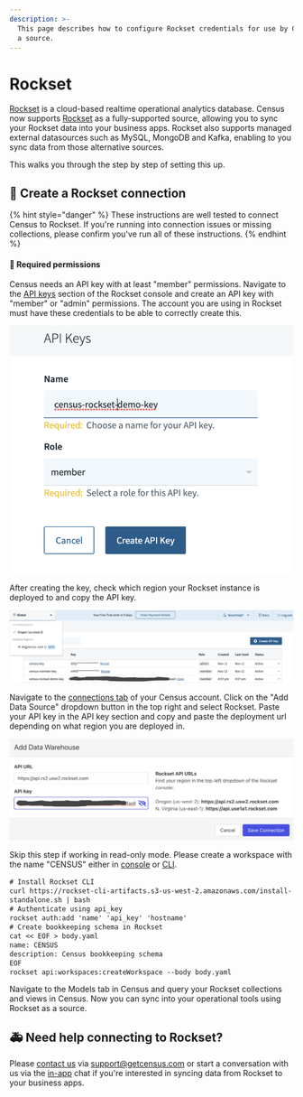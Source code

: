 ```yaml
---
description: >-
  This page describes how to configure Rockset credentials for use by Census as
  a source.
---
```


# Rockset

[Rockset](https://rockset.com/) is a cloud-based realtime operational analytics database. Census now supports [Rockset](https://rockset.com/) as a fully-supported source, allowing you to sync your Rockset data into your business apps. Rockset also supports managed external datasources such as MySQL, MongoDB and Kafka, enabling to you sync data from those alternative sources.

This walks you through the step by step of setting this up.

## 🔩 Create a Rockset connection

{% hint style="danger" %}
These instructions are well tested to connect Census to Rockset. If you're running into connection issues or missing collections, please confirm you've run all of these instructions.
{% endhint %}

#### 🔐 Required permissions

Census needs an API key with at least "member" permissions. Navigate to the [API keys](https://console.rockset.com/apikeys) section of the Rockset console and create an API key with "member" or "admin" permissions. The account you are using in Rockset must have these credentials to be able to correctly create this.

![Make sure to have no spaces in the API key name](<../.gitbook/assets/Screen Shot 2021-11-14 at 4.56.39 PM.png>)

After creating the key, check which region your Rockset instance is deployed to and copy the API key.

![Take a mental note of which region you are deployed to in Rockset](<../.gitbook/assets/Rockset Credentials.png>)

Navigate to the [connections tab](https://app.getcensus.com/connections) of your Census account. Click on the "Add Data Source" dropdown button in the top right and select Rockset. Paste your API key in the API key section and copy and paste the deployment url depending on what region you are deployed in.

![Click Save Configuration, and](<../.gitbook/assets/Census Rockset Credentials.png>)

Skip this step if working in read-only mode. Please create a workspace with the name "CENSUS" either in [console](https://rockset.com/docs/workspaces/) or [CLI](https://rockset.com/docs/rest-api/#createworkspace).

```
# Install Rockset CLI
curl https://rockset-cli-artifacts.s3-us-west-2.amazonaws.com/install-standalone.sh | bash
# Authenticate using api_key
rockset auth:add 'name' 'api_key' 'hostname'
# Create bookkeeping schema in Rockset
cat << EOF > body.yaml
name: CENSUS
description: Census bookkeeping schema
EOF
rockset api:workspaces:createWorkspace --body body.yaml
```

Navigate to the Models tab in Census and query your Rockset collections and views in Census. Now you can sync into your operational tools using Rockset as a source.

## 🚑 Need help connecting to Rockset?

Please [contact us](mailto:support@getcensus.com) via support@getcensus.com or start a conversation with us via the [in-app](https://app.getcensus.com) chat if you're interested in syncing data from Rockset to your business apps.
